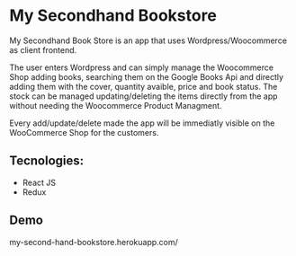 # My Secondhand Bookstore

My Secondhand Book Store is an app that uses Wordpress/Woocommerce as client frontend.

The user enters Wordpress and can simply manage the Woocommerce Shop adding books, searching them on the Google Books Api and directly adding them with the cover, quantity avaible, price and book status. The stock can be managed updating/deleting the items directly from the app without needing the Woocommerce Product Managment.

Every add/update/delete made the app will be immediatly visible on the WooCommerce Shop for the customers.

## Tecnologies:

- React JS
- Redux

## Demo

my-second-hand-bookstore.herokuapp.com/
